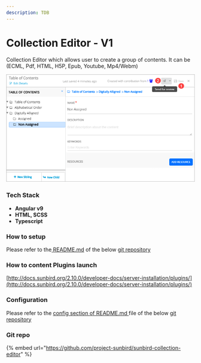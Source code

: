 ```yaml
---
description: TDB
---
```


# Collection Editor - V1

Collection Editor which allows user to create a group of contents. It can be (ECML, Pdf, HTML, H5P, Epub, Youtube, Mp4/Webm)

![](<../../../.gitbook/assets/image (1) (1).png>)

### Tech Stack

* **Angular v9**
* **HTML, SCSS**
* **Typescript**

### How to setup

Please refer to the[ README.md](https://github.com/project-sunbird/sunbird-collection-editor#how-to-setup-sunbird-collection-editor-in-local) of the below [git repository](https://github.com/project-sunbird/sunbird-collection-editor)

### How to content Plugins launch

[http://docs.sunbird.org/2.10.0/developer-docs/server-installation/plugins/](http://docs.sunbird.org/2.10.0/developer-docs/server-installation/plugins/)

### Configuration

Please refer to the [config section of README.md ](https://github.com/project-sunbird/sunbird-collection-editor#how-to-configure)file of the below [git repository](https://github.com/project-sunbird/sunbird-collection-editor)

### Git repo

{% embed url="https://github.com/project-sunbird/sunbird-collection-editor" %}
